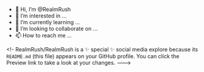 - 👋 Hi, I’m @RealmRush
- 👀 I’m interested in ...
- 🌱 I’m currently learning ...
- 💞️ I’m looking to collaborate on ...
- 📫 How to reach me ...

<!-
RealmRush/RealmRush is a ✨ special ✨ social media explore because its `README.md` (this file) appears on your GitHub profile.
You can click the Preview link to take a look at your changes.
--->
